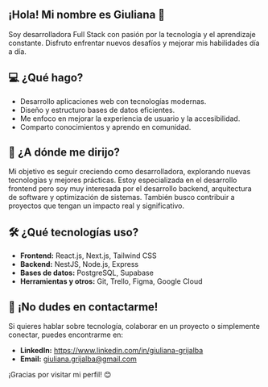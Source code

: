 ##  ¡Hola! Mi nombre es Giuliana 👋
Soy desarrolladora Full Stack con pasión por la tecnología y el aprendizaje constante. Disfruto enfrentar nuevos desafíos y mejorar mis habilidades día a día. 

## 💻 ¿Qué hago?
- Desarrollo aplicaciones web con tecnologías modernas.
- Diseño y estructuro bases de datos eficientes.
- Me enfoco en mejorar la experiencia de usuario y la accesibilidad.
- Comparto conocimientos y aprendo en comunidad.

## 🚀 ¿A dónde me dirijo?
Mi objetivo es seguir creciendo como desarrolladora, explorando nuevas tecnologías y mejores prácticas. Estoy especializada en el desarrollo frontend pero soy muy interesada por el desarrollo backend, arquitectura de software y optimización de sistemas. También busco contribuir a proyectos que tengan un impacto real y significativo.

## 🛠️ ¿Qué tecnologías uso?
- **Frontend:** React.js, Next.js, Tailwind CSS
- **Backend:** NestJS, Node.js, Express
- **Bases de datos:** PostgreSQL, Supabase
- **Herramientas y otros:** Git, Trello, Figma, Google Cloud

## 📩 ¡No dudes en contactarme!
Si quieres hablar sobre tecnología, colaborar en un proyecto o simplemente conectar, puedes encontrarme en:
- **LinkedIn:** https://www.linkedin.com/in/giuliana-grijalba
- **Email:** giuliana.grijalba@gmail.com

¡Gracias por visitar mi perfil! 😊

